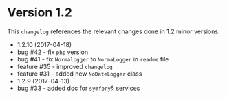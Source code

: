 # Version 1.2

This `changelog` references the relevant changes done in 1.2 minor versions.

 - 1.2.10 (2017-04-18)
 - bug #42 - fix `php` version
 - bug #41 - fix `Normalogger` to `NormaLogger` in `readme` file
 - feature #35 - improved `changelog`
 - feature #31 - added new `NoDateLogger` class
 - 1.2.9 (2017-04-13)
 - bug #33 - added doc for `symfony`§ services
